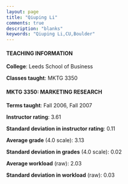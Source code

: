 ```yaml
---
layout: page
title: "Qiuping Li" 
comments: true
description: "blanks"
keywords: "Qiuping Li,CU,Boulder"
---
```

<head>
<script src="https://ajax.googleapis.com/ajax/libs/jquery/2.1.3/jquery.min.js"></script>
<script src="https://dl.dropboxusercontent.com/s/pc42nxpaw1ea4o9/highcharts.js?dl=0"></script>
<!-- <script src="../assets/js/highcharts.js"></script> -->
<style type="text/css">@font-face {
	font-family: "Bebas Neue";
	src: url(https://www.filehosting.org/file/details/544349/BebasNeue Regular.otf) format("opentype");
	}
	h1.Bebas { 
		font-family: "Bebas Neue", Verdana, Tahoma;
	}
</style>
</head>
	   
#### TEACHING INFORMATION

**College**: Leeds School of Business

**Classes taught**: MKTG 3350

#### MKTG 3350: MARKETING RESEARCH

**Terms taught**: Fall 2006, Fall 2007

**Instructor rating**: 3.61

**Standard deviation in instructor rating**: 0.11

**Average grade** (4.0 scale): 3.13

**Standard deviation in grades** (4.0 scale): 0.02

**Average workload** (raw): 2.03

**Standard deviation in workload** (raw): 0.03

